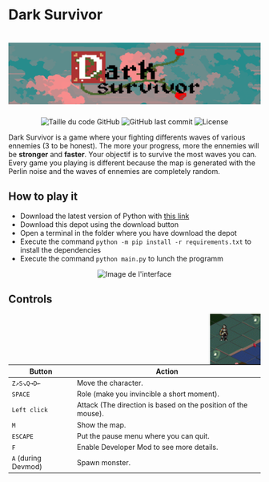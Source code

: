 # Dark Survivor
# ![Logo.png](photos/Logo.png)

<div align=center>
  <img alt="Taille du code GitHub" src="https://img.shields.io/github/languages/code-size/Wanous/Dark-Survivor?label=taille%20du%20code">
  <img alt="GitHub last commit" src="https://img.shields.io/github/last-commit/Wanous/Dark-Survivor?logo=github&style=plastic">
  <img alt="License" src="https://img.shields.io/github/license/Wanous/Dark-Survivor?style=plastic">
</div>

Dark Survivor is a game where your fighting differents waves of various ennemies (3 to be honest). The more your progress, more the ennemies will be **stronger** and **faster**.
 Your objectif is to survive the most waves you can. Every game you playing is different because the map is generated with the Perlin noise and the waves of ennemies are completely random.

## How to play it 

- Download the latest version of Python with [this link](https://www.python.org/downloads/)
- Download this depot using the download button
- Open a terminal in the folder where you have download the depot
- Execute the command `python -m pip install -r requirements.txt` to install the dependencies
- Execute the command  `python main.py` to lunch the programm

<div align=center><img alt="Image de l'interface" height="50%" width="50%" src="photos/Interface.png"></div>

## Controls
<img alt="Gameplay" align="right"  height="20%" width="20%" src="photos/Gameplay.gif">

| Button | Action |
| ------ | ------ |
| `Z↗S↘Q→D←`| Move the character.|
| `SPACE` | Role (make you invincible a short moment).  |
| `Left click` |  Attack (The direction is based on the position of the mouse).  |
| `M` | Show the map. |
|`ESCAPE`| Put the pause menu where you can quit.|
| `F` | Enable Developer Mod to see more details. |
| `A` (during Devmod)| Spawn monster.|






